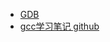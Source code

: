 * [GDB](http://blog.csdn.net/yeyuangen/article/details/6825542)
* [gcc学习笔记 github](https://github.com/guodongxiaren/LinuxTool/blob/master/gcc.md)
